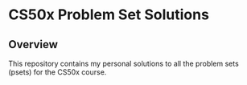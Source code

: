# CS50x Problem Set Solutions

## Overview

This repository contains my personal solutions to all the problem sets (psets) for the CS50x course.
